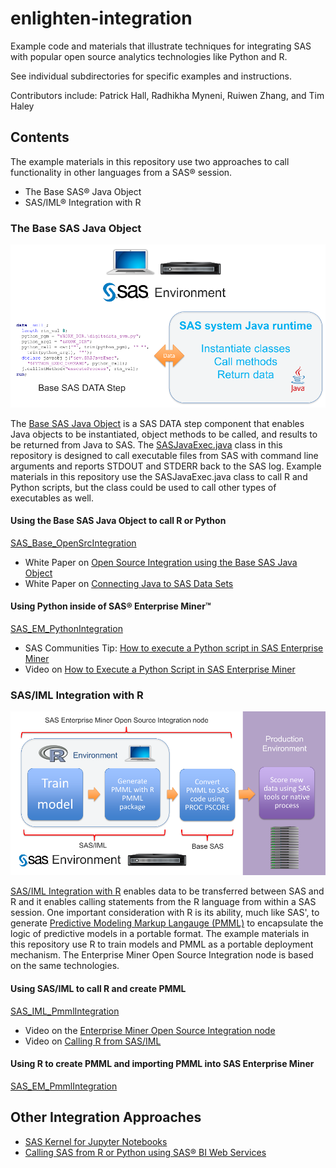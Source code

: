 # enlighten-integration

Example code and materials that illustrate techniques for integrating SAS with
popular open source analytics technologies like Python and R.

See individual subdirectories for specific examples and instructions. 

Contributors include:
Patrick Hall, Radhikha Myneni, Ruiwen Zhang, and Tim Haley

## Contents

The example materials in this repository use two approaches to call functionality in other languages from a SAS&reg; session.
* The Base SAS&reg; Java Object
* SAS/IML&reg; Integration with R

### The Base SAS Java Object

![alt text](readme_pics/Slide2.png "The Base SAS Java Object")

The [Base SAS Java Object](http://support.sas.com/documentation/cdl/en/lrcon/68089/HTML/default/viewer.htm#n0swy2q7eouj2fn11g1o28q57v4u.htm) is a SAS DATA step component that enables Java objects to be instantiated, object methods to be called, and results to be returned from Java to SAS. The [SASJavaExec.java](https://github.com/sassoftware/enlighten-integration/blob/master/SAS_Base_OpenSrcIntegration/src/dev/SASJavaExec.java) class in this repository is designed to call executable files from SAS with command line arguments and reports STDOUT and STDERR back to the SAS log. Example materials in this repository use the SASJavaExec.java class to call R and Python scripts, but the class could be used to call other types of executables as well.

#### Using the Base SAS Java Object to call R or Python

[SAS_Base_OpenSrcIntegration](https://github.com/sassoftware/enlighten-integration/tree/master/SAS_Base_OpenSrcIntegration)

* White Paper on [Open Source Integration using the Base SAS Java Object](https://github.com/sassoftware/enlighten-integration/blob/master/SAS_Base_OpenSrcIntegration/SAS_Base_OpenSrcIntegration.pdf)
* White Paper on [Connecting Java to SAS Data Sets](http://support.sas.com/resources/papers/proceedings12/008-2012.pdf)

#### Using Python inside of SAS&reg; Enterprise Miner&trade;

[SAS_EM_PythonIntegration](https://github.com/sassoftware/enlighten-integration/tree/master/SAS_EM_PythonIntegration)

* SAS Communities Tip: [How to execute a Python script in SAS Enterprise Miner](https://communities.sas.com/t5/SAS-Communities-Library/Tip-How-to-execute-a-Python-script-in-SAS-Enterprise-Miner/tac-p/223765)
* Video on [How to Execute a Python Script in SAS Enterprise Miner](http://www.sas.com/apps/webnet/video-sharing.html?player=brightcove&width=640&height=360&autoStart=true&playerID=1873162645001&playerKey=AQ~~,AAABs_kuvqE~,9q03viSCCi8Qu-ec7KH7e-bapzBTKVDB&videoPlayer=4283224315001&emptyPage=false)

### SAS/IML Integration with R

![alt text](readme_pics/Slide1.png "SAS/IML Integration with R")

[SAS/IML Integration with R](https://support.sas.com/documentation/cdl/en/imlug/68150/HTML/default/viewer.htm#imlug_r_toc.htm) enables data to be transferred between SAS and R and it enables calling statements from the R language from within a SAS session. One important consideration with R is its ability, much like SAS', to generate [Predictive Modeling Markup Langauge (PMML)](http://dmg.org/pmml/v4-2-1/GeneralStructure.html) to encapsulate the logic of predictive models in a portable format. The example materials in this repository use R to train models and PMML as a portable deployment mechanism. The Enterprise Miner Open Source Integration node is based on the same technologies.

#### Using SAS/IML to call R and create PMML

[SAS_IML_PmmlIntegration](https://github.com/sassoftware/enlighten-integration/tree/master/SAS_IML_PmmlIntegration)

* Video on the [Enterprise Miner Open Source Integration node](http://www.sas.com/apps/webnet/video-sharing.html?player=brightcove&width=640&height=360&autoStart=true&playerID=1873162645001&playerKey=AQ~~,AAABs_kuvqE~,9q03viSCCi8Qu-ec7KH7e-bapzBTKVDB&videoPlayer=3939327608001&emptyPage=false)
* Video on [Calling R from SAS/IML](https://www.youtube.com/watch?v=rUaTTre24kI)

#### Using R to create PMML and importing PMML into SAS Enterprise Miner

[SAS_EM_PmmlIntegration](https://github.com/sassoftware/enlighten-integration/tree/master/SAS_EM_PmmlIntegration)

## Other Integration Approaches

* [SAS Kernel for Jupyter Notebooks](https://github.com/sassoftware/sas_kernel)
* [Calling SAS from R or Python using SAS&reg; BI Web Services](http://blogs.sas.com/content/subconsciousmusings/2015/10/13/how-analytical-web-services-can-help-scale-your-machine-learning/)